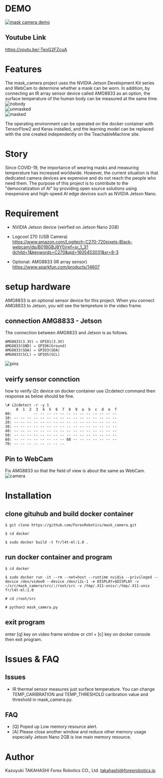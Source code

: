 # DEMO
[![mask camera demo](https://img.youtube.com/vi/-TeoG2FZcuA/0.jpg)](https://www.youtube.com/watch?v=-TeoG2FZcuA)

## Youtube Link
https://youtu.be/-TeoG2FZcuA

# Features
The mask_camera project uses the NVIDIA Jetson Development Kit series and WebCam to determine whether a mask can be worn. In addition, by connecting an IR array sensor device called AMG8833 as an option, the surface temperature of the human body can be measured at the same time.  
![nobody](https://user-images.githubusercontent.com/26875192/99282398-f8c76080-2876-11eb-9500-b9f23ebd761f.png)  
![unmasked](https://user-images.githubusercontent.com/26875192/99282440-054bb900-2877-11eb-912a-304fda48a805.png)  
![masked](https://user-images.githubusercontent.com/26875192/99282483-15639880-2877-11eb-8456-5c604e7ff530.png)  
  
The operating environment can be operated on the docker container with TensorFlow2 and Keras installed, and the learning model can be replaced with the one created independently on the TeachableMachine site.

# Story
Since COVID-19, the importance of wearing masks and measuring temperature has increased worldwide. However, the current situation is that dedicated camera devices are expensive and do not reach the people who need them. The purpose of this project is to contribute to the "democratization of AI" by providing open source solutions using inexpensive and high-speed AI edge devices such as NVIDIA Jetson Nano.

# Requirement
- NVIDIA Jetson device (veirfied on Jetson Nano 2GB)

- Logcool 270 (USB Camera)   
https://www.amazon.com/Logitech-C270-720pixels-Black-webcam/dp/B01BGBJ8Y0/ref=sr_1_3?dchild=1&keywords=C270&qid=1605453031&sr=8-3
- Optional: AMG8833 (IR array sensor)  
https://www.sparkfun.com/products/14607

# setup hardware
AMG8833 is an optional sensor device for this project.
When you connect AMG8833 to Jetson, you will see the  tempreture in the video frame.

## connection AMG8833 - Jetson
The connection between AMG8833 and Jetson is as follows.
```
AMG8833(3.3V) ⇔ GPIO1(3.3V)
AMG8833(GND) ⇔ GPIO6(Ground)
AMG8833(SDA) ⇔ GPIO3(SDA)
AMG8833(SCL) ⇔ GPIO5(SCL)
```
![pins](https://user-images.githubusercontent.com/26875192/99282293-d7ff0b00-2876-11eb-84a2-0c57f7675e35.png)

## veirfy sensor connction
how to verify i2c device on docker container
use i2cdetect command then response as below should be fine.
```
\# i2cdetect -r -y 1
     0  1  2  3  4  5  6  7  8  9  a  b  c  d  e  f
00:          -- -- -- -- -- -- -- -- -- -- -- -- --
10: -- -- -- -- -- -- -- -- -- -- -- -- -- -- -- --
20: -- -- -- -- -- -- -- -- -- -- -- -- -- -- -- --
30: -- -- -- -- -- -- -- -- -- -- -- -- -- -- -- --
40: -- -- -- -- -- -- -- -- -- -- -- -- -- -- -- --
50: -- -- -- -- -- -- -- -- -- -- -- -- -- -- -- --
60: -- -- -- -- -- -- -- -- 68 -- -- -- -- -- -- --
70: -- -- -- -- -- -- -- --
```
## Pin to WebCam
Fix AMG8833 so that the field of view is about the same as WebCam.  
![camera](https://user-images.githubusercontent.com/26875192/99282216-c158b400-2876-11eb-91c1-aa28599c0770.png)


# Installation
## clone gituhub and build docker container
```
$ git clone https://github.com/ForexRobotics/mask_camera.git

$ cd docker

$ sudo docker build -t fr/l4t-ml:1.0 .
```
## run docker container and program
```
$ cd docker

$ sudo docker run -it --rm --net=host --runtime nvidia --privileged --device /dev/video0 --device /dev/i2c-1 -e DISPLAY=$DISPLAY -v ~/src/mask_camera/src/:/root/src -v /tmp/.X11-unix/:/tmp/.X11-unix fr/l4t-ml:1.0

# cd /root/src

# python3 mask_camera.py
```

## exit program
enter [q] key on video frame window or ctrl + [c] key on docker console then exit program.


# Issues & FAQ
## Issues
- IR thermal sensor measures just surface temperature. You can change TEMP_CARIBRATION and TEMP_THRESHOLD caribration value and threshold in mask_camera.py.

## FAQ
- [Q] Poped up Low memory resource alert. 
- [A] Please close another window and reduce other memory usage especially Jetson Nano 2GB is low main memory resource.

# Author
Kazuyuki TAKAHASHI Forex Robotics CO., Ltd.
<takahashi@forexrobotics.jp>
